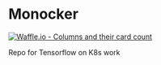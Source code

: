 # Monocker
[![Waffle.io - Columns and their card count](https://badge.waffle.io/8c69571d0e3c83af5edb071c43498612c4f9b1e3c202c89b3d8647adf33cd070.svg?columns=all)](https://waffle.io/hashmapinc/Monocker)

Repo for Tensorflow on K8s work

